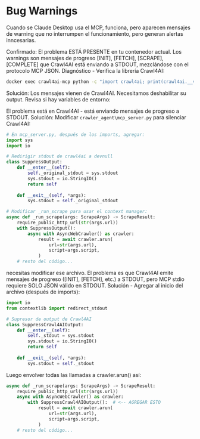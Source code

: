 # Bug Warnings

Cuando se Claude Desktop usa el MCP, funciona, pero aparecen mensajes de warning que no interrumpen el funcionamiento, pero generan alertas inncesarias.

Confirmado: El problema ESTÁ PRESENTE en tu contenedor actual.
Los warnings son mensajes de progreso [INIT], [FETCH], [SCRAPE], [COMPLETE] que Crawl4AI está enviando a STDOUT, mezclándose con el protocolo MCP JSON.
Diagnóstico - Verifica la librería Crawl4AI:

```bash
docker exec crawl4ai-mcp python -c "import crawl4ai; print(crawl4ai.__version__)"
```

Solución:
Los mensajes vienen de Crawl4AI. Necesitamos deshabilitar su output. Revisa si hay variables de entorno:

El problema está en Crawl4AI - está enviando mensajes de progreso a STDOUT.
Solución:  Modificar `crawler_agent\mcp_server.py` para silenciar Crawl4AI:

```python
# En mcp_server.py, después de los imports, agregar:
import sys
import io

# Redirigir stdout de crawl4ai a devnull
class SuppressOutput:
    def __enter__(self):
        self._original_stdout = sys.stdout
        sys.stdout = io.StringIO()
        return self
    
    def __exit__(self, *args):
        sys.stdout = self._original_stdout

# Modificar _run_scrape para usar el context manager:
async def _run_scrape(args: ScrapeArgs) -> ScrapeResult:
    require_public_http_url(str(args.url))
    with SuppressOutput():
        async with AsyncWebCrawler() as crawler:
            result = await crawler.arun(
                url=str(args.url),
                script=args.script,
            )
    # resto del código...
```

necesitas modificar ese archivo. El problema es que Crawl4AI emite mensajes de progreso ([INIT], [FETCH], etc.) a STDOUT, pero MCP stdio requiere SOLO JSON válido en STDOUT.
Solución - Agregar al inicio del archivo (después de imports):

```python
import io
from contextlib import redirect_stdout

# Supresor de output de Crawl4AI
class SuppressCrawl4AIOutput:
    def __enter__(self):
        self._stdout = sys.stdout
        sys.stdout = io.StringIO()
        return self
    
    def __exit__(self, *args):
        sys.stdout = self._stdout
```

Luego envolver todas las llamadas a crawler.arun() así:
```python
async def _run_scrape(args: ScrapeArgs) -> ScrapeResult:
    require_public_http_url(str(args.url))
    async with AsyncWebCrawler() as crawler:
        with SuppressCrawl4AIOutput():  # <-- AGREGAR ESTO
            result = await crawler.arun(
                url=str(args.url),
                script=args.script,
            )
    # resto del código...
```

